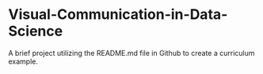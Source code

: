 # Visual-Communication-in-Data-Science
A brief project utilizing the README.md file in Github to create a curriculum example.
